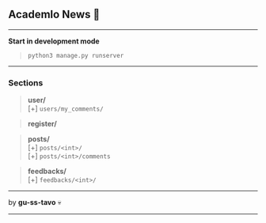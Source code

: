 
## **Academlo News** :notebook:

---

**Start in development mode**

>`python3 manage.py runserver`

---

### Sections

>**user/**\
>[+]  ```users/my_comments/```

>**register/**

>**posts/**\
>[+]  ```posts/<int>/```\
>[+]  ```posts/<int>/comments```

>**feedbacks/**\
>[+]  ```feedbacks/<int>/```
---

by **gu-ss-tavo** :skull:

---
